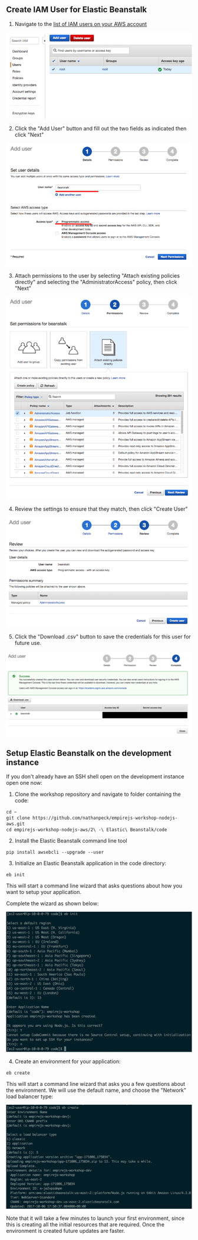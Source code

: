 ## Create IAM User for Elastic Beanstalk

1. Navigate to the [list of IAM users on your AWS account](https://console.aws.amazon.com/iam/home#/users)

![IAM home](./images/iam-home.png)

2. Click the "Add User" button and fill out the two fields as indicated then click "Next"

![Create User](./images/create-user.png)

3. Attach permissions to the user by selecting "Attach existing policies directly" and selecting the "AdministratorAccess" policy, then click "Next"

![Attach Permissions](./images/attach-permissions.png)

4. Review the settings to ensure that they match, then click "Create User"

![Review](./images/review.png)

5. Click the "Download .csv" button to save the credentials for this user for future use.

![Get Credentials](./images/get-credentials.png)

## Setup Elastic Beanstalk on the development instance

If you don't already have an SSH shell open on the development instance open one now:

1. Clone the workshop repository and navigate to folder containing the code:

```
cd ~
git clone https://github.com/nathanpeck/empirejs-workshop-nodejs-aws.git
cd empirejs-workshop-nodejs-aws/2\ -\ Elastic\ Beanstalk/code
```

2. Install the Elastic Beanstalk command line tool

```
pip install awsebcli --upgrade --user
```

3. Initialize an Elastic Beanstalk application in the code directory:

```
eb init
```

This will start a command line wizard that asks questions about how you want to setup your application.

Complete the wizard as shown below:

![EB init](./images/configure-elastic-beanstalk.png)

4. Create an environment for your application:

```
eb create
```

This will start a command line wizard that asks you a few questions about the environment. We will use the default name, and choose the "Network" load balancer type:

![EB create](./images/create-environment.png)

Note that it will take a few minutes to launch your first environment, since this is creating all the initial resources that are required. Once the environment is created future updates are faster.

